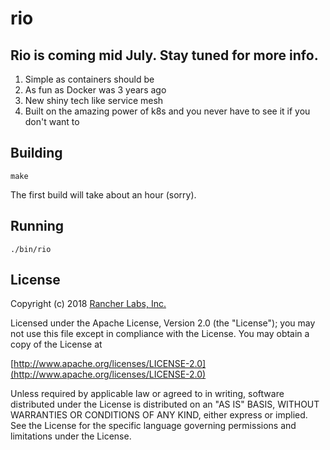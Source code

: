rio
========

## Rio is coming mid July.  Stay tuned for more info.

1. Simple as containers should be
1. As fun as Docker was 3 years ago
1. New shiny tech like service mesh
1. Built on the amazing power of k8s and you never have to see it if you don't want to

## Building

`make`

The first build will take about an hour (sorry).

## Running

`./bin/rio`

## License
Copyright (c) 2018 [Rancher Labs, Inc.](http://rancher.com)

Licensed under the Apache License, Version 2.0 (the "License");
you may not use this file except in compliance with the License.
You may obtain a copy of the License at

[http://www.apache.org/licenses/LICENSE-2.0](http://www.apache.org/licenses/LICENSE-2.0)

Unless required by applicable law or agreed to in writing, software
distributed under the License is distributed on an "AS IS" BASIS,
WITHOUT WARRANTIES OR CONDITIONS OF ANY KIND, either express or implied.
See the License for the specific language governing permissions and
limitations under the License.

